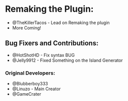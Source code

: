 # Remaking the Plugin:
* @TheKillerTacos - Lead on Remaking the plugin
* More Coming!

## Bug Fixers and Contributions:
* @HotShotHD - Fix syntax BUG
* @Jelly9912 - Fixed Something on the Island Generator

### Original Developers:
* @Blubberboy333 
* @Linuzo - Main Creator
* @GameCrater
